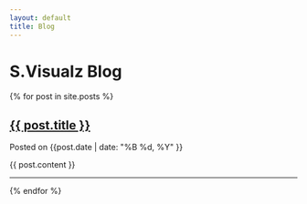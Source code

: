 ```yaml
---
layout: default
title: Blog
---
```


<div class="container">

  <h1>S.Visualz Blog</h1>
  <div class="row">
  {% for post in site.posts %}
  <article class="col-lg-7 col-md-9 mx-auto">
    <h2>
      <a href="{{ post.url }}">
        {{ post.title }}
      </a>
    </h2>
    <p>Posted on <time datetime="{{ post.date | date: "%Y-%m-%d" }}">{{post.date | date: "%B %d, %Y" }}</time>
    </p>
    {{ post.content }}
  <hr class="post-divider" />
  </article>
  
  {% endfor %}
  </div>
</div>